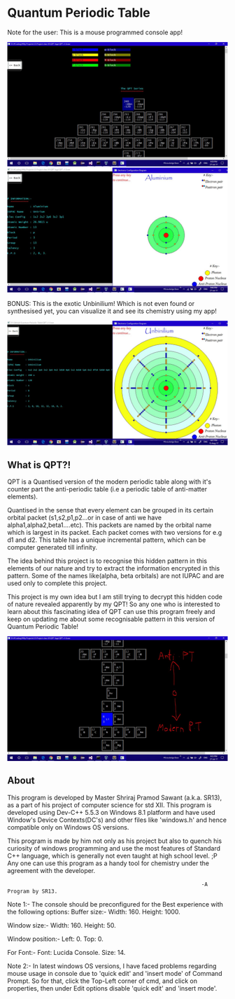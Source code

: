 # Quantum Periodic Table

Note for the user: This is a mouse programmed console app! 

![an image alt text](https://raw.githubusercontent.com/iam-sr13/Quantum-Periodic-Table/master/images/qpt2.JPG "QPT")
![an image alt text](https://raw.githubusercontent.com/iam-sr13/Quantum-Periodic-Table/master/images/qpt3.JPG "Example of atom information")

BONUS: This is the exotic Unbinilium! Which is not even found or synthesised yet, you can visualize it and see its chemistry using my app!

![an image alt text](https://github.com/iam-sr13/Quantum-Periodic-Table/blob/master/images/qpt4.JPG "Exotic Unbinilium!")

## What is QPT?! ##

QPT is a Quantised version of the modern periodic table 
along with it's counter part the anti-periodic table 
(i.e a periodic table of anti-matter elements).

Quantised in the sense
that every element can be grouped in its certain orbital packet 
(s1,s2,p1,p2...or in case of anti we have alpha1,alpha2,beta1....etc).
This packets are named by the orbital name which is largest in its packet. 
Each packet comes with two versions for e.g d1 and d2. This table has
a unique incremental pattern, which can be computer generated till infinity.

The idea behind this project is to recognise this hidden pattern in this
elements of our nature and try to extract the information encrypted in this pattern.
Some of the names like(alpha, beta orbitals) are not IUPAC and are used only to
complete this project.

This project is my own idea but I am still trying to decrypt this hidden code of nature revealed apparently by my QPT!
So any one who is interested to learn about this fascinating idea of QPT
can use this program freely and keep on updating me about some recognisable pattern
in this version of Quantum Periodic Table!

![an image alt text](https://raw.githubusercontent.com/iam-sr13/Quantum-Periodic-Table/master/images/qpt1.JPG "Center of QPT")

## About ##

This program is developed by Master Shriraj Pramod Sawant (a.k.a. SR13),
as a part of his project of computer science for std XII.
This program is developed using Dev-C++ 5.5.3 on Windows 8.1 platform
and have used Window's Device Contexts(DC's) and other files like 'windows.h'
and hence compatible only on Windows OS versions.

This program is made by him not only as his project
but also to quench his curiosity of windows programming and use the most features of Standard C++ language, which is generally not even taught at high school level. ;P
Any one can use this program as a handy tool for chemistry under the 
agreement with the developer.

							                                      -A Program by SR13.

Note 1:- 
The console should be preconfigured for the Best experience with the following options:
Buffer size:-
Width: 160.
Height: 1000.

Window size:-
Width: 160.
Height: 50.

Window position:-
Left: 0.
Top: 0.

For Font:-
Font: Lucida Console.
Size: 14.

Note 2:- 
In latest windows OS versions, I have faced problems regarding mouse usage in console due to 'quick edit' and 'insert mode' of Command Prompt.
So for that, click the Top-Left corner of cmd, and click on properties, then under Edit options disable 'quick edit' and 'insert mode'.

